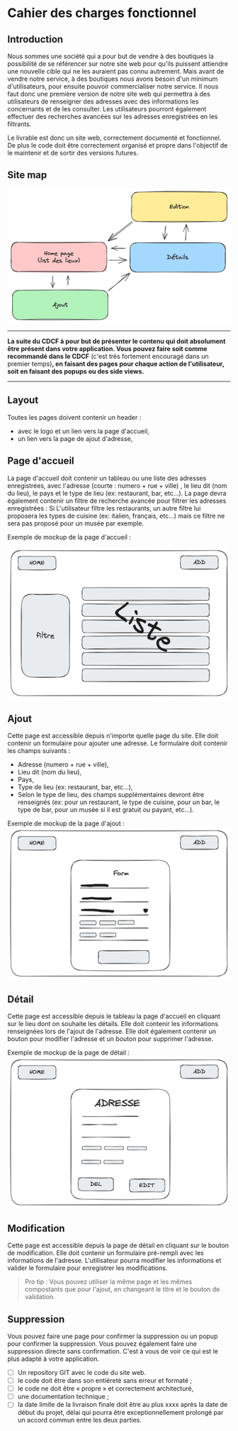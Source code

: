# Cahier des charges fonctionnel

## Introduction

Nous sommes une société qui a pour but de vendre à des boutiques la possibilité de se référencer sur notre site web pour qu'ils puissent attiendre une nouvelle cible qui ne les auraient pas connu autrement. Mais avant de vendre notre service, à des boutiques nous avons besoin d'un minimum d'utilisateurs, pour ensuite pouvoir commercialiser notre service. Il nous faut donc une première version de notre site web qui permettra à des utilisateurs de renseigner des adresses avec des informations les concernants et de les consulter. Les utilisateurs pourront également effectuer des recherches avancées sur les adresses enregistrées en les filtrants.

Le livrable est donc un site web, correctement documenté et fonctionnel. De plus le code doit être correctement organisé et propre dans l'objectif de le maintenir et de sortir des versions futures.


## Site map

![siteMap](./images/CDCF/siteMap.png)


---

**La suite du CDCF à pour but de présenter le contenu qui doit absolument être présent dans votre application. Vous pouvez faire soit comme recommandé dans le CDCF** (c'est très fortement encouragé dans un premier temps)**, en faisant des pages pour chaque action de l'utilisateur, soit en faisant des popups ou des side views.**

---


## Layout
Toutes les pages doivent contenir un header :
- avec le logo et un lien vers la page d'accueil,
- un lien vers la page de ajout d'adresse,


## Page d'accueil
La page d'accueil doit contenir un tableau ou une liste des adresses enregistrées, avec l'adresse (courte : numero + rue + ville)
, le lieu dit (nom du lieu), le pays et le type de lieu (ex: restaurant, bar, etc...).
La page devra également contenir un filtre de recherche avancée pour filtrer les adresses enregistrées :
Si L'utilisateur filtre les restaurants, un autre filtre lui proposera les types de cuisine (ex: italien, français, etc...) mais ce filtre ne sera pas proposé pour un musée par exemple.

Exemple de mockup de la page d'accueil :

![mockup_Home](./images/CDCF/mockup1.png)

## Ajout
Cette page est accessible depuis n'importe quelle page du site. Elle doit contenir un formulaire pour ajouter une adresse. Le formulaire doit contenir les champs suivants :
- Adresse (numero + rue + ville),
- Lieu dit (nom du lieu),
- Pays,
- Type de lieu (ex: restaurant, bar, etc...),
- Selon le type de lieu, des champs supplémentaires devront être renseignés (ex: pour un restaurant, le type de cuisine, pour un bar, le type de bar, pour un musée si il est gratuit ou payant, etc...).

Exemple de mockup de la page d'ajout :
![mockup_add](./images/CDCF/mockup2.png)

## Détail
Cette page est accessible depuis le tableau la page d'accueil en cliquant sur le lieu dont on souhaite les détails. Elle doit contenir les informations renseignées lors de l'ajout de l'adresse. Elle doit également contenir un bouton pour modifier l'adresse et un bouton pour supprimer l'adresse.

Exemple de mockup de la page de détail :
![mockup_details](./images/CDCF/mockup3.png)

## Modification
Cette page est accessible depuis la page de détail en cliquant sur le bouton de modification. Elle doit contenir un formulaire pré-rempli avec les informations de l'adresse. L'utilisateur pourra modifier les informations et valider le formulaire pour enregistrer les modifications.

> Pro tip : Vous pouvez utiliser la même page et les mêmes compostants que pour l'ajout, en changeant le titre et le bouton de validation.


## Suppression
Vous pouvez faire une page pour confirmer la suppression ou un popup pour confirmer la suppression. Vous pouvez également faire une suppression directe sans confirmation. C'est à vous de voir ce qui est le plus adapté à votre application.


- [ ] Un repository GIT avec le code du site web.
- [ ] le code doit être dans son entièreté sans erreur et formaté ;
- [ ] le code ne doit être « propre » et correctement architecturé,
- [ ] une documentation technique ;
- [ ] la date limite de la livraison finale doit être au plus xxxx après la date de début du projet, délai qui pourra être exceptionnellement prolongé par un accord commun entre les deux parties.